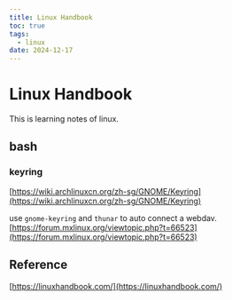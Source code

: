 ```yaml
---
title: Linux Handbook 
toc: true
tags:
  - linux
date: 2024-12-17
---
```

# Linux Handbook
This is learning notes of linux.

## bash

### keyring


[https://wiki.archlinuxcn.org/zh-sg/GNOME/Keyring](https://wiki.archlinuxcn.org/zh-sg/GNOME/Keyring)

use `gnome-keyring` and `thunar` to auto connect a webdav.
[https://forum.mxlinux.org/viewtopic.php?t=66523](https://forum.mxlinux.org/viewtopic.php?t=66523)
## Reference
[https://linuxhandbook.com/](https://linuxhandbook.com/)
